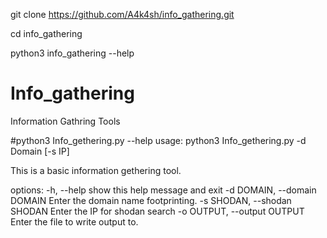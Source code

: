 git clone https://github.com/A4k4sh/info_gathering.git

cd info_gathering

python3 info_gathering --help


# Info_gathering
Information Gathring Tools


#python3 Info_gethering.py --help
usage: python3 Info_gethering.py -d Domain [-s IP]

This is a basic information gethering tool.

options:
  -h, --help            show this help message and exit
  -d DOMAIN, --domain DOMAIN
                        Enter the domain name footprinting.
  -s SHODAN, --shodan SHODAN
                        Enter the IP for shodan search
  -o OUTPUT, --output OUTPUT
                        Enter the file to write output to.
                       
